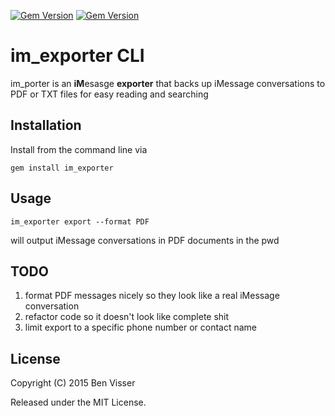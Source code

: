 [![Gem Version](https://badge.fury.io/rb/im_exporter.svg)](http://badge.fury.io/rb/im_exporter)
[![Gem Version](https://badge.fury.io/rb/im_exporter.svg)](http://badge.fury.io/rb/im_exporter)

# im_exporter CLI

im_porter is an **iM**esasge **exporter** that backs up iMessage conversations to PDF or TXT files for easy reading and searching

## Installation

Install from the command line via

```gem install im_exporter```

## Usage

```im_exporter export --format PDF``` 

will output iMessage conversations in PDF documents in the pwd

## TODO

1. format PDF messages nicely so they look like a real iMessage conversation
2. refactor code so it doesn't look like complete shit
3. limit export to a specific phone number or contact name

## License

Copyright (C) 2015 Ben Visser

Released under the MIT License.
